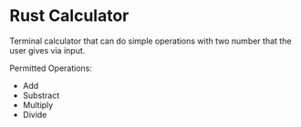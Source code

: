 # Rust Calculator
Terminal calculator that can do simple operations with two number that the user gives via input.

Permitted Operations: 
  * Add
  * Substract
  * Multiply
  * Divide
